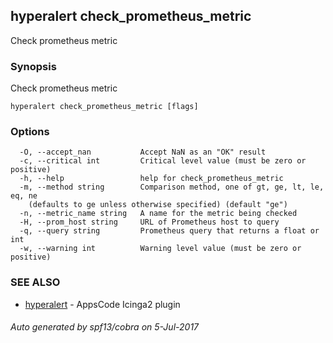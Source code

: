 ## hyperalert check_prometheus_metric

Check prometheus metric

### Synopsis


Check prometheus metric

```
hyperalert check_prometheus_metric [flags]
```

### Options

```
  -O, --accept_nan           Accept NaN as an "OK" result
  -c, --critical int         Critical level value (must be zero or positive)
  -h, --help                 help for check_prometheus_metric
  -m, --method string        Comparison method, one of gt, ge, lt, le, eq, ne
	(defaults to ge unless otherwise specified) (default "ge")
  -n, --metric_name string   A name for the metric being checked
  -H, --prom_host string     URL of Prometheus host to query
  -q, --query string         Prometheus query that returns a float or int
  -w, --warning int          Warning level value (must be zero or positive)
```

### SEE ALSO
* [hyperalert](hyperalert.md)	 - AppsCode Icinga2 plugin

###### Auto generated by spf13/cobra on 5-Jul-2017
